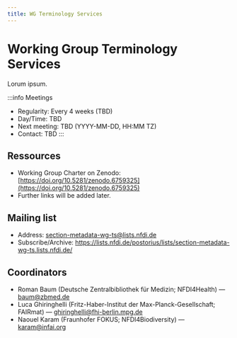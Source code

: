 ```yaml
---
title: WG Terminology Services
---
```


# Working Group Terminology Services

Lorum ipsum.

:::info Meetings
- Regularity: Every 4 weeks (TBD)
- Day/Time: TBD
- Next meeting: TBD (YYYY-MM-DD, HH:MM TZ)
- Contact: TBD
:::

## Ressources

- Working Group Charter on Zenodo: [https://doi.org/10.5281/zenodo.6759325](https://doi.org/10.5281/zenodo.6759325)
- Further links will be added later.

## Mailing list

- Address: section-metadata-wg-ts@lists.nfdi.de
- Subscribe/Archive: https://lists.nfdi.de/postorius/lists/section-metadata-wg-ts.lists.nfdi.de/

## Coordinators

- Roman Baum (Deutsche Zentralbibliothek für Medizin; NFDI4Health) — baum@zbmed.de
- Luca Ghiringhelli (Fritz-Haber-Institut der Max-Planck-Gesellschaft; FAIRmat) — ghiringhelli@fhi-berlin.mpg.de
- Naouel Karam (Fraunhofer FOKUS; NFDI4Biodiversity) — karam@infai.org
